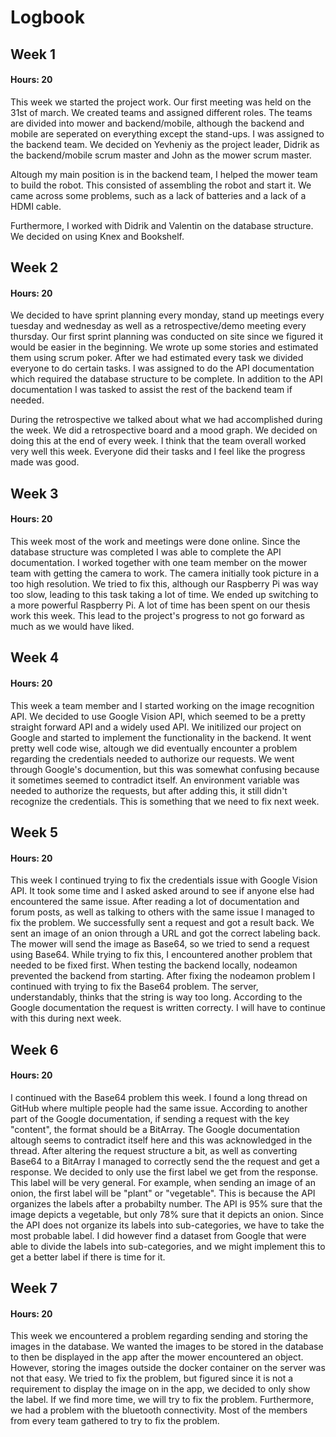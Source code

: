 # Logbook
## Week 1

#### Hours: 20

This week we started the project work. Our first meeting was held on the 31st of march. We created teams and assigned different roles. The teams are divided into mower and
backend/mobile, although the backend and mobile are seperated on everything except the stand-ups. I was assigned to the backend team. We decided on Yevheniy as the project leader,
Didrik as the backend/mobile scrum master and John as the mower scrum master.

Altough my main position is in the backend team, I helped the mower team to build the robot. This consisted of assembling the robot and start it. We came across some problems,
such as a lack of batteries and a lack of a HDMI cable.

Furthermore, I worked with Didrik and Valentin on the database structure. We decided on using Knex and Bookshelf.

## Week 2

#### Hours: 20

We decided to have sprint planning every monday, stand up meetings every tuesday and wednesday as well as a retrospective/demo meeting every thursday. Our first sprint planning
was conducted on site since we figured it would be easier in the beginning. We wrote up some stories and estimated them using scrum poker. After we had estimated every task we
divided everyone to do certain tasks. I was assigned to do the API documentation which required the database structure to be complete. In addition to the API documentation I was
tasked to assist the rest of the backend team if needed.

During the retrospective we talked about what we had accomplished during the week. We did a retrospective board and a mood graph. We decided on doing this at the end of every week.
I think that the team overall worked very well this week. Everyone did their tasks and I feel like the progress made was good.

## Week 3

#### Hours: 20

This week most of the work and meetings were done online. Since the database structure was completed I was able to complete the API documentation. I worked together with one team
member on the mower team with getting the camera to work. The camera initially took picture in a too high resolution. We tried to fix this, although our Raspberry Pi was way too
slow, leading to this task taking a lot of time. We ended up switching to a more powerful Raspberry Pi. A lot of time has been spent on our thesis work this week. This lead to the
project's progress to not go forward as much as we would have liked.

## Week 4

#### Hours: 20

This week a team member and I started working on the image recognition API. We decided to use Google Vision API, which seemed to be a pretty straight forward API and a widely used
API. We initilized our project on Google and started to implement the functionality in the backend. It went pretty well code wise, altough we did eventually encounter a problem regarding
the credentials needed to authorize our requests. We went through Google's documention, but this was somewhat confusing because it sometimes seemed to contradict itself. An environment
variable was needed to authorize the requests, but after adding this, it still didn't recognize the credentials. This is something that we need to fix next week.

## Week 5

#### Hours: 20

This week I continued trying to fix the credentials issue with Google Vision API. It took some time and I asked asked around to see if anyone else had encountered the same issue.
After reading a lot of documentation and forum posts, as well as talking to others with the same issue I managed to fix the problem. We successfully sent a request and got a result
back. We sent an image of an onion through a URL and got the correct labeling back. The mower will send the image as Base64, so we tried to send a request using Base64. While trying
to fix this, I encountered another problem that needed to be fixed first. When testing the backend locally, nodeamon prevented the backend from starting. After fixing the nodeamon
problem I continued with trying to fix the Base64 problem. The server, understandably, thinks that the string is way too long. According to the Google documentation the request
is written correcty. I will have to continue with this during next week.

## Week 6

#### Hours: 20

I continued with the Base64 problem this week. I found a long thread on GitHub where multiple people had the same issue. According to another part of the Google documentation,
if sending a request with the key "content", the format should be a BitArray. The Google documentation altough seems to contradict itself here and this was acknowledged in the
thread. After altering the request structure a bit, as well as converting Base64 to a BitArray I managed to correctly send the the request and get a response. We decided to only use
the first label we get from the response. This label will be very general. For example, when sending an image of an onion, the first label will be "plant" or "vegetable". This is
because the API organizes the labels after a probabilty number. The API is 95% sure that the image depicts a vegetable, but only 78% sure that it depicts an onion. Since the API
does not organize its labels into sub-categories, we have to take the most probable label. I did however find a dataset from Google that were able to divide the labels into
sub-categories, and we might implement this to get a better label if there is time for it.

## Week 7

#### Hours: 20

This week we encountered a problem regarding sending and storing the images in the database. We wanted the images to be stored in the database to then be displayed in the app after
the mower encountered an object. However, storing the images outside the docker container on the server was not that easy. We tried to fix the problem, but figured since it is not
a requirement to display the image on in the app, we decided to only show the label. If we find more time, we will try to fix the problem. Furthermore, we had a problem with the
bluetooth connectivity. Most of the members from every team gathered to try to fix the problem.

